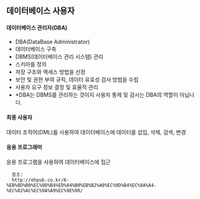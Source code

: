 ## 데이터베이스 사용자

#### 데이터베이스 관리자(DBA)

- DBA(DataBase Administrator)
- 데이터베이스 구축
- DBMS(데이터베이스 관리 시스템) 관리
- 스키마를 정의
- 저장 구조와 액세스 방법을 선정
- 보안 및 권한 부여 규칙, 데이터 유효성 검사 방법을 수립
- 사용자 요구 정보 결정 및 효율적 관리
- \*DBA는 DBMS를 관리하는 것이지 사용자 통제 및 감시는 DBA의 역할이 아닙니다.

#### 최종 사용자

데이터 조작어(DML)를 사용하여 데이터베이스에 데이터를 삽입, 삭제, 검색, 변경

#### 응용 프로그래머

응용 프로그램을 사용하여 데이터베이스에 접근

      참조:
      http://ehpub.co.kr/6-%EB%8D%B0%EC%9D%B4%ED%84%B0%EB%B2%A0%EC%9D%B4%EC%8A%A4-%EC%82%AC%EC%9A%A9%EC%9E%90/
